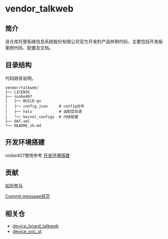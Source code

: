 # vendor_talkweb

## 简介

该仓库托管拓维信息系统股份有限公司官方开发的产品样例代码，主要包括开发板案例代码、配置及文档。

## 目录结构

代码路径说明。

```
vendor/talkweb/
├── LICENSE
├── niobe407
│   ├── BUILD.gn
│   ├── config.json     # config文件
│   ├── hals            # 适配层目录
│   └── kernel_configs  # 内核配置
├── OAT.xml
└── README_zh.md
```

## 开发环境搭建

niobe407使用参考 [开发环境搭建](https://gitee.com/openharmony/device_board_talkweb/blob/master/niobe407/docs/software/%E5%BC%80%E5%8F%91%E7%8E%AF%E5%A2%83%E6%90%AD%E5%BB%BA%E4%B8%8E%E5%9B%BA%E4%BB%B6%E7%BC%96%E8%AF%91.md)

## 贡献

[如何参与](https://gitee.com/openharmony/docs/blob/HEAD/zh-cn/contribute/%E5%8F%82%E4%B8%8E%E8%B4%A1%E7%8C%AE.md)

[Commit message规范](https://gitee.com/openharmony/device_qemu/wikis/Commit%20message%E8%A7%84%E8%8C%83?sort_id=4042860)

## 相关仓

- [device_board_talkweb](https://gitee.com/openharmony/device_board_talkweb)
- [device_soc_st](https://gitee.com/openharmony/device_soc_st)

